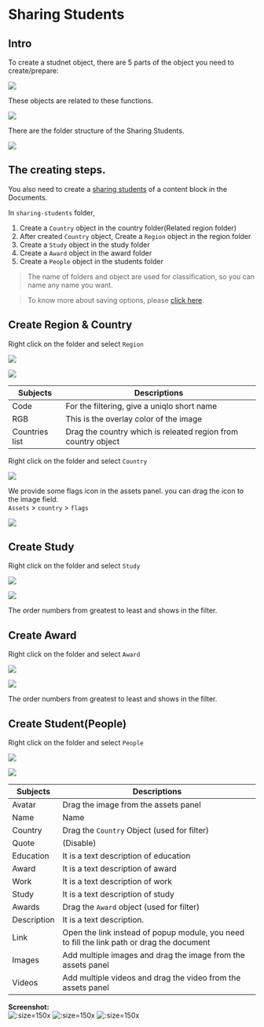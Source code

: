# Sharing Students

## Intro

To create a studnet object, there are 5 parts of the object you need to create/prepare:

![](images/ss01.png)

These objects are related to these functions.

![](images/ss02.png)

There are the folder structure of the Sharing Students.

![](images/ss03.png)

## The creating steps.

You also need to create a [sharing students](documents/content-blocks?id=sharing-students) of a content block in the Documents.

In `sharing-students` folder,

1. Create a `Country` object in the country folder(Related region folder)
2. After created `Country` object, Create a `Region` object in the region folder
3. Create a `Study` object in the study folder
4. Create a `Award` object in the award folder
5. Create a `People` object in the students folder

> The name of folders and object are used for classification, so you can name any name you want.

> To know more about saving options, please [click here](basic/interface#saving-options).

## Create Region & Country

Right click on the folder and select `Region`

![](images/ss04.png)

![](images/ss05.png)

| Subjects       | Descriptions                                                  |
| -------------- | ------------------------------------------------------------- |
| Code           | For the filtering, give a uniqlo short name                   |
| RGB            | This is the overlay color of the image                        |
| Countries list | Drag the country which is releated region from country object |

Right click on the folder and select `Country`

![](images/ss06.png)

We provide some flags icon in the assets panel. you can drag the icon to the image field.  
`Assets` > `country` > `flags`

![](images/ss07.png)

## Create Study

Right click on the folder and select `Study`

![](images/ss08.png)

![](images/ss09.png)

The order numbers from greatest to least and shows in the filter.

## Create Award

Right click on the folder and select `Award`

![](images/ss10.png)

![](images/ss11.png)

The order numbers from greatest to least and shows in the filter.

## Create Student(People)

Right click on the folder and select `People`

![](images/ss12.png)

![](images/ss16.png)

| Subjects    | Descriptions                                                                               |
| ----------- | ------------------------------------------------------------------------------------------ |
| Avatar      | Drag the image from the assets panel                                                       |
| Name        | Name                                                                                       |
| Country     | Drag the `Country` Object (used for filter)                                                |
| Quote       | (Disable)                                                                                  |
| Education   | It is a text description of education                                                      |
| Award       | It is a text description of award                                                          |
| Work        | It is a text description of work                                                           |
| Study       | It is a text description of study                                                          |
| Awards      | Drag the `Award` object (used for filter)                                                  |
| Description | It is a text description.                                                                  |
| Link        | Open the link instead of popup module, you need to fill the link path or drag the document |
| Images      | Add multiple images and drag the image from the assets panel                               |
| Videos      | Add multiple videos and drag the video from the assets panel                               |

**Screenshot:**  
![](images/ss13.png ":size=150x") ![](images/ss14.png ":size=150x") ![](images/ss15.png ":size=150x")
